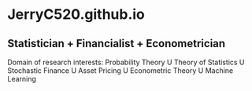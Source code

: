 # JerryC520.github.io
## Statistician + Financialist + Econometrician 

Domain of research interests: 
Probability Theory U Theory of Statistics U Stochastic Finance U Asset Pricing U Econometric Theory U Machine Learning  
